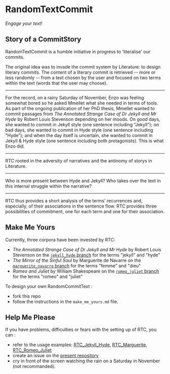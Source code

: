 # RandomTextCommit
*Engage your text!*

## Story of a CommitStory

RandomTextCommit is a humble initiative in progress to 'literalise' our commits. 

The original idea was to invade the commit system by Literature: to design literary commits. The content of a literary commit is retrieved -- more or less randomly -- from a text chosen by the user and focused on two terms within the text (words that the user may choose).

---

For the record, on a rainy Saturday of November, Enzo was feeling somewhat bored so he asked Mmellet what she needed in terms of tools. As part of the ongoing publication of her PhD thesis, Mmellet wanted to commit passages from *The Annotated Strange Case of Dr Jekyll and Mr Hyde* by Robert Louis Stevenson depending on her moods. On good days, she wanted to commit in Jekyll style (one sentence including "Jekyll"); on bad days, she wanted to commit in Hyde style (one sentence including "Hyde"); and when the day itself is uncertain, she wanted to commit in Jekyll & Hyde style (one sentence including both protagonists). This is what Enzo did.

---

RTC rooted in the adversity of narratives and the antinomy of storys in Literature.

---

Who is more present between Hyde and Jekyll? Who takes over the text in this internal struggle within the narrative?  

---

RTC thus provides a short analysis of the terms' recurrences and, especially, of their associations in the sentence flow. RTC provides three possibilities of commitment, one for each term and one for their association.  

## Make Me Yours 

Currently, three corpora have been invested by RTC:

- *The Annotated Strange Case of Dr Jekyll and Mr Hyde* by Robert Louis Stevenson on the [`jekyll_hyde` branch](https://github.com/EPgg92/RandomLiteraryExtract/tree/jekyll_hyde) for the terms "jekyll" and "hyde" 
- *The Mirror of the Sinful Soul* by Marguerite de Navarre on the [`marguerite_navarre` branch](https://github.com/EPgg92/RandomLiteraryExtract/tree/marguerite_navarre) for the terms "femme" and "dieu"
- *Romeo and Juliet* by William Shakespeare on the [`romeo_juliet` branch](https://github.com/EPgg92/RandomLiteraryExtract/tree/romeo_juliet) for the terms "romeo" and "juliet"

To design your own RandomCommitText : 

- fork this repo
- follow the instructions in the `make_me_yours.md` file. 

## Help Me Please

If you have problems, difficulties or fears with the setting up of RTC, you can : 

- refer to the usage examples: [RTC_Jekyll_Hyde](https://github.com/EPgg92/RandomLiteraryExtract/tree/jekyll_hyde), [RTC_Marguerite](https://github.com/EPgg92/RandomLiteraryExtract/tree/marguerite_navarre), [RTC_Romeo_Juliet](https://github.com/EPgg92/RandomLiteraryExtract/tree/romeo_juliet)
- create an issue on the [present repository](https://github.com/EPgg92/RandomTextCommit/issues)
- cry in front of the screen watching the rain on a Saturday in November (not recommanded).